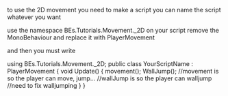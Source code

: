 to use the 2D movement you need to make a script you can name the script whatever you want 

use the namespace BEs.Tutorials.Movement._2D on your script 
remove the MonoBehaviour and replace it with PlayerMovement

and then you must write



using BEs.Tutorials.Movement._2D;
            public class YourScriptName : PlayerMovement
            {
                void Update()
                {
                    movement(); 
                    WallJump(); 
                    //movement is so the player can move, jump...
                    //wallJump is so the player can walljump 
                    //need to fix walljumping
                }
            }
